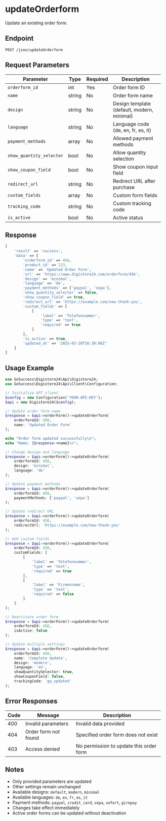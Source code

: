 # updateOrderform

Update an existing order form.

## Endpoint

```
POST /json/updateOrderform
```

## Request Parameters

| Parameter | Type | Required | Description |
|-----------|------|----------|-------------|
| `orderform_id` | int | Yes | Order form ID |
| `name` | string | No | Order form name |
| `design` | string | No | Design template (default, modern, minimal) |
| `language` | string | No | Language code (de, en, fr, es, it) |
| `payment_methods` | array | No | Allowed payment methods |
| `show_quantity_selector` | bool | No | Allow quantity selection |
| `show_coupon_field` | bool | No | Show coupon input field |
| `redirect_url` | string | No | Redirect URL after purchase |
| `custom_fields` | array | No | Custom form fields |
| `tracking_code` | string | No | Custom tracking code |
| `is_active` | bool | No | Active status |

## Response

```php
[
    'result' => 'success',
    'data' => [
        'orderform_id' => 456,
        'product_id' => 123,
        'name' => 'Updated Order Form',
        'url' => 'https://www.digistore24.com/orderform/456',
        'design' => 'minimal',
        'language' => 'de',
        'payment_methods' => ['paypal', 'sepa'],
        'show_quantity_selector' => false,
        'show_coupon_field' => true,
        'redirect_url' => 'https://example.com/new-thank-you',
        'custom_fields' => [
            [
                'label' => 'Telefonnummer',
                'type' => 'text',
                'required' => true
            ]
        ],
        'is_active' => true,
        'updated_at' => '2025-03-20T16:30:00Z'
    ]
]
```

## Usage Example

```php
use GoSuccess\Digistore24\Api\Digistore24;
use GoSuccess\Digistore24\Api\Client\Configuration;

// Initialize API client
$config = new Configuration('YOUR-API-KEY');
$api = new Digistore24($config);

// Update order form name
$response = $api->orderForm()->updateOrderform(
    orderformId: 456,
    name: 'Updated Order Form'
);

echo "Order form updated successfully\n";
echo "Name: {$response->name}\n";

// Change design and language
$response = $api->orderForm()->updateOrderform(
    orderformId: 456,
    design: 'minimal',
    language: 'de'
);

// Update payment methods
$response = $api->orderForm()->updateOrderform(
    orderformId: 456,
    paymentMethods: ['paypal', 'sepa']
);

// Update redirect URL
$response = $api->orderForm()->updateOrderform(
    orderformId: 456,
    redirectUrl: 'https://example.com/new-thank-you'
);

// Add custom fields
$response = $api->orderForm()->updateOrderform(
    orderformId: 456,
    customFields: [
        [
            'label' => 'Telefonnummer',
            'type' => 'text',
            'required' => true
        ],
        [
            'label' => 'Firmenname',
            'type' => 'text',
            'required' => false
        ]
    ]
);

// Deactivate order form
$response = $api->orderForm()->updateOrderform(
    orderformId: 456,
    isActive: false
);

// Update multiple settings
$response = $api->orderForm()->updateOrderform(
    orderformId: 456,
    name: 'Complete Update',
    design: 'modern',
    language: 'en',
    showQuantitySelector: true,
    showCouponField: false,
    trackingCode: 'ga_updated'
);
```

## Error Responses

| Code | Message | Description |
|------|---------|-------------|
| 400 | Invalid parameters | Invalid data provided |
| 404 | Order form not found | Specified order form does not exist |
| 403 | Access denied | No permission to update this order form |

## Notes

- Only provided parameters are updated
- Other settings remain unchanged
- Available designs: `default`, `modern`, `minimal`
- Available languages: `de`, `en`, `fr`, `es`, `it`
- Payment methods: `paypal`, `credit_card`, `sepa`, `sofort`, `giropay`
- Changes take effect immediately
- Active order forms can be updated without deactivation
